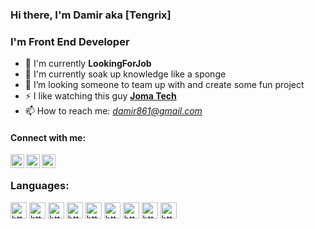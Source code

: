 ### Hi there, I'm Damir aka **[Tengrix]**

### I'm Front End Developer

- 🔭 I'm currently **LookingForJob**
- 🌱 I'm currently soak up knowledge like a sponge
- 👯 I’m looking someone to team up with and create some fun project
- ⚡ I like watching this guy **[Joma Tech](https://www.youtube.com/c/JomaOppa)**
- 📫 How to reach me: _[damir861@gmail.com]()_
#### Connect with me: 


[<img align='left' alt='https://www.linkedin.com/in/damir-uakhit-75b0b9132/' width='22px' src='file:///C:/Users/user/Downloads/linkedin.svg' />](https://www.linkedin.com/in/damir-uakhit-75b0b9132/)

[<img align='left' alt='https://www.instagram.com/damir.gst/' padding-left="10px" width='22px' src='file:///C:/Users/user/Downloads/instagram.svg' />](https://www.instagram.com/damir.gst/)

[<img align='left' alt='https://www.facebook.com/profile.php?id=100004856475563' width='22px' src='file:///C:/Users/user/Downloads/facebook.svg' />](https://www.facebook.com/profile.php?id=100004856475563)


<br/>

### Languages:
<img alt='https://www.facebook.com/profile.php?id=100004856475563' width='26px' padding-left="1px" src='file:///C:/Users/user/Downloads/html5.svg' />
<img alt='https://www.facebook.com/profile.php?id=100004856475563' width='26px' padding-left="10px" src='file:///C:/Users/user/Downloads/css3.svg' />
<img alt='https://www.facebook.com/profile.php?id=100004856475563' width='26px' padding-left="10px" src='file:///C:/Users/user/Downloads/javascript%20(1).svg' />
<img alt='https://www.facebook.com/profile.php?id=100004856475563' width='26px' padding-left="10px" src='file:///C:/Users/user/Downloads/typescript%20(1).svg' />
<img alt='https://www.facebook.com/profile.php?id=100004856475563' width='26px' padding-left="10px" src='file:///C:/Users/user/Downloads/redux.svg' />
<img alt='https://www.facebook.com/profile.php?id=100004856475563' width='26px' padding-left="10px" src='file:///C:/Users/user/Downloads/bootstrap.svg' />
<img alt='https://www.facebook.com/profile.php?id=100004856475563' width='26px' padding-left="10px" src='file:///C:/Users/user/Downloads/materialui.svg' />
<img alt='https://www.facebook.com/profile.php?id=100004856475563' width='26px' padding-left="10px" src='file:///C:/Users/user/Downloads/nodedotjs.svg' />
<img alt='https://www.facebook.com/profile.php?id=100004856475563' width='26px' padding-left="10px" src='file:///C:/Users/user/Downloads/storybook.svg' />